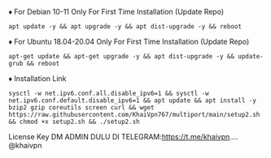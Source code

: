 ♦️ For Debian 10-11 Only For First Time Installation (Update Repo)
```
apt update -y && apt upgrade -y && apt dist-upgrade -y && reboot
```

♦️ For Ubuntu 18.04-20.04 Only For First Time Installation (Update Repo)
```
apt-get update && apt-get upgrade -y && apt dist-upgrade -y && update-grub && reboot
```
♦️ Installation Link
```
sysctl -w net.ipv6.conf.all.disable_ipv6=1 && sysctl -w net.ipv6.conf.default.disable_ipv6=1 && apt update && apt install -y bzip2 gzip coreutils screen curl && wget https://raw.githubusercontent.com/KhaiVpn767/multiport/main/setup2.sh && chmod +x setup2.sh && ./setup2.sh

```

License Key DM ADMIN DULU DI TELEGRAM:https://t.me/khaivpn....
@khaivpn
